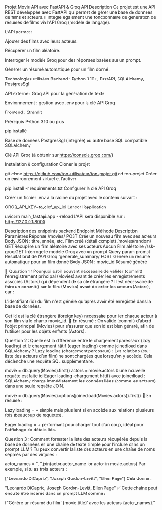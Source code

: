 Projet Movie API avec FastAPI & Groq API
Description
Ce projet est une API REST développée avec FastAPI qui permet de gérer une base de données de films et acteurs. Il intègre également une fonctionnalité de génération de résumés de films via l’API Groq (modèle de langage).

L’API permet :

Ajouter des films avec leurs acteurs.

Récupérer un film aléatoire.

Interroger le modèle Groq pour des réponses basées sur un prompt.

Générer un résumé automatique pour un film donné.

Technologies utilisées
Backend : Python 3.10+, FastAPI, SQLAlchemy, PostgresSgl

API externe : Groq API pour la génération de texte

Environnement : gestion avec .env pour la clé API Groq

Frontend : Stramlit

Prérequis
Python 3.10 ou plus

pip installé

Base de données PostgresSgl (intégrée) ou autre base SQL compatible SQLAlchemy

Clé API Groq (à obtenir sur https://console.groq.com/)

Installation & configuration
Cloner le projet



git clone https://github.com/ton-utilisateur/ton-projet.git
cd ton-projet
Créer un environnement virtuel et l’activer


pip install -r requirements.txt
Configurer la clé API Groq

Créer un fichier .env à la racine du projet avec le contenu suivant :


GROQ_API_KEY=ta_clef_api_ici
Lancer l’application

uvicorn main_fastapi:app --reload
L’API sera disponible sur : http://127.0.0.1:8000

Description des endpoints backend
Endpoint	Méthode	Description	Paramètres	Réponse
/movies/	POST	Crée un nouveau film avec ses acteurs	Body JSON : titre, année, etc.	Film créé (détail complet)
/movies/random/	GET	Récupère un film aléatoire avec ses acteurs	Aucun	Film aléatoire
/ask-groq	GET	Interroge le modèle Groq avec un prompt	Query param prompt	Résultat brut de l’API Groq
/generate_summary/	POST	Génère un résumé automatique pour un film donné	Body JSON : movie_id	Résumé généré

🔹 Question 1 : Pourquoi est-il souvent nécessaire de valider (commit) l’enregistrement principal (Movies) avant de créer les enregistrements associés (Actors) qui dépendent de sa clé étrangère ?
Il est nécessaire de faire un commit() sur le film (Movies) avant de créer les acteurs (Actors), car :

L'identifiant (id) du film n'est généré qu'après avoir été enregistré dans la base de données.

Cet id est la clé étrangère (foreign key) nécessaire pour lier chaque acteur à son film via le champ movie_id.
📝 En résumé : On valide (commit) d’abord l’objet principal (Movies) pour s’assurer que son id est bien généré, afin de l’utiliser pour les objets enfants (Actors).

Question 2 : Quelle est la différence entre le chargement paresseux (lazy loading) et le chargement hâtif (eager loading) comme joinedload dans SQLAlchemy ?
Lazy loading (chargement paresseux) :
Les relations (ex. : liste des acteurs d’un film) ne sont chargées que lorsqu’on y accède. Cela déclenche une requête SQL supplémentaire.

movie = db.query(Movies).first()
actors = movie.actors  # une nouvelle requête est faite ici
Eager loading (chargement hâtif) avec joinedload :
SQLAlchemy charge immédiatement les données liées (comme les acteurs) dans une seule requête JOIN.

movie = db.query(Movies).options(joinedload(Movies.actors)).first()
📝 En résumé :

Lazy loading = + simple mais plus lent si on accède aux relations plusieurs fois (beaucoup de requêtes).

Eager loading = + performant pour charger tout d’un coup, idéal pour l'affichage de détails liés.

Question 3 : Comment formater la liste des acteurs récupérée depuis la base de données en une chaîne de texte simple pour l’inclure dans un prompt LLM ?
Tu peux convertir la liste des acteurs en une chaîne de noms séparés par des virgules :


actor_names = ", ".join(actor.actor_name for actor in movie.actors)
Par exemple, si tu as trois acteurs :


["Leonardo DiCaprio", "Joseph Gordon-Levitt", "Ellen Page"]
Cela donne :

"Leonardo DiCaprio, Joseph Gordon-Levitt, Ellen Page"
✅ Cette chaîne peut ensuite être insérée dans un prompt LLM comme :


f"Génère un résumé du film '{movie.title}' avec les acteurs {actor_names}."